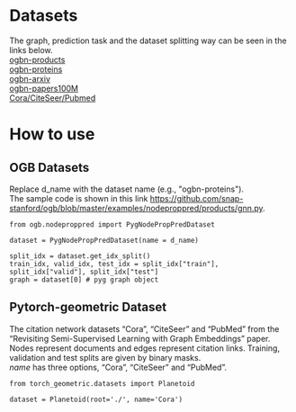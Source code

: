 # Datasets
The graph, prediction task and the dataset splitting way can be seen in the links below.  
[ogbn-products](https://ogb.stanford.edu/docs/nodeprop/#ogbn-products)  
[ogbn-proteins](https://ogb.stanford.edu/docs/nodeprop/#ogbn-proteins)   
[ogbn-arxiv](https://ogb.stanford.edu/docs/nodeprop/#ogbn-arxiv)     
[ogbn-papers100M](https://ogb.stanford.edu/docs/nodeprop/#ogbn-papers100M)   
[Cora/CiteSeer/Pubmed](https://pytorch-geometric.readthedocs.io/en/latest/modules/datasets.html#torch_geometric.datasets.Planetoid)   

# How to use
## OGB Datasets
Replace d_name with  the dataset name (e.g., "ogbn-proteins").  
The sample code is shown in this link https://github.com/snap-stanford/ogb/blob/master/examples/nodeproppred/products/gnn.py.

```
from ogb.nodeproppred import PygNodePropPredDataset

dataset = PygNodePropPredDataset(name = d_name) 

split_idx = dataset.get_idx_split()
train_idx, valid_idx, test_idx = split_idx["train"], split_idx["valid"], split_idx["test"]
graph = dataset[0] # pyg graph object
```

## Pytorch-geometric Dataset
The citation network datasets “Cora”, “CiteSeer” and “PubMed” from the “Revisiting Semi-Supervised Learning with Graph Embeddings” paper. Nodes represent documents and edges represent citation links. Training, validation and test splits are given by binary masks.  
*name* has three options, “Cora”, “CiteSeer” and “PubMed”.  
```
from torch_geometric.datasets import Planetoid

dataset = Planetoid(root='./', name='Cora') 
```

